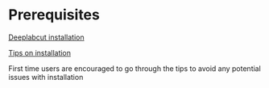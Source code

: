 # Prerequisites

[Deeplabcut installation](https://deeplabcut.github.io/DeepLabCut/docs/installation.html)

[Tips on installation](https://deeplabcut.github.io/DeepLabCut/docs/recipes/installTips.html)

First time users are encouraged to go through the tips to avoid any potential issues with installation
